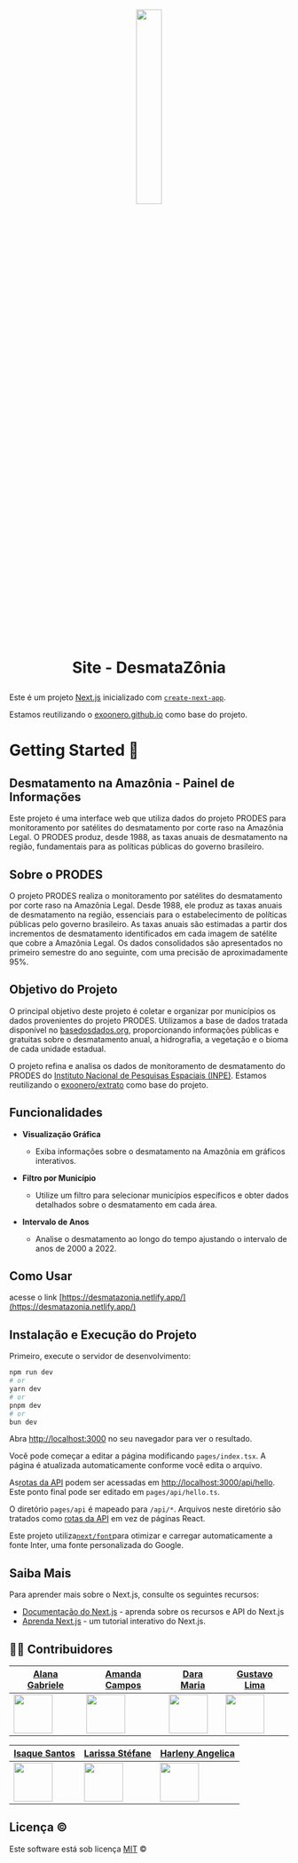 <h1 align="center">

  <a href="https://desmatazonia.netlify.app/"><img 
width=30% src="https://github.com/unb-mds/2023-2-Squad02-Desmatazonia/blob/main/licitam/public/images/logo-desmatazonia.png" /> </a>
  <br>
  Site - DesmataZônia
    <br>
</h1>


Este é um projeto [Next.js](https://nextjs.org/) inicializado com [`create-next-app`](https://github.com/vercel/next.js/tree/canary/packages/create-next-app).

Estamos reutilizando o [exoonero.github.io](https://github.com/exoonero/exoonero.github.io) como base do projeto.

# Getting Started 🌳

## Desmatamento na Amazônia - Painel de Informações

Este projeto é uma interface web que utiliza dados do projeto PRODES para monitoramento por satélites do desmatamento por corte raso na Amazônia Legal. O PRODES produz, desde 1988, as taxas anuais de desmatamento na região, fundamentais para as políticas públicas do governo brasileiro.

## Sobre o PRODES

O projeto PRODES realiza o monitoramento por satélites do desmatamento por corte raso na Amazônia Legal. Desde 1988, ele produz as taxas anuais de desmatamento na região, essenciais para o estabelecimento de políticas públicas pelo governo brasileiro. As taxas anuais são estimadas a partir dos incrementos de desmatamento identificados em cada imagem de satélite que cobre a Amazônia Legal. Os dados consolidados são apresentados no primeiro semestre do ano seguinte, com uma precisão de aproximadamente 95%.

## Objetivo do Projeto

O principal objetivo deste projeto é coletar e organizar por municípios os dados provenientes do projeto PRODES. Utilizamos a base de dados tratada disponível no [basedosdados.org](https://basedosdados.org/dataset/e5c87240-ecce-4856-97c5-e6b84984bf42?table=d7a76d45-c363-4494-826d-1580e997ebf0), proporcionando informações públicas e gratuitas sobre o desmatamento anual, a hidrografia, a vegetação e o bioma de cada unidade estadual.

O projeto refina e analisa os dados de monitoramento de desmatamento do PRODES do [Instituto Nacional de Pesquisas Espaciais (INPE)](http://terrabrasilis.dpi.inpe.br/en/home-page/). Estamos reutilizando o [exoonero/extrato](https://github.com/exoonero/extrator) como base do projeto.
## Funcionalidades

- **Visualização Gráfica** 
    - Exiba informações sobre o desmatamento na Amazônia em gráficos interativos.
  
- **Filtro por Município** 
    - Utilize um filtro para selecionar municípios específicos e obter dados detalhados sobre o desmatamento em cada área.

- **Intervalo de Anos** 
    - Analise o desmatamento ao longo do tempo ajustando o intervalo de anos de 2000 a 2022.

## Como Usar

acesse o link [https://desmatazonia.netlify.app/](https://desmatazonia.netlify.app/)

## Instalação e Execução do Projeto

Primeiro, execute o servidor de desenvolvimento:

```bash
npm run dev
# or
yarn dev
# or
pnpm dev
# or
bun dev
```

Abra [http://localhost:3000](http://localhost:3000) no seu navegador para ver o resultado.

Você pode começar a editar a página modificando `pages/index.tsx`. A página é atualizada automaticamente conforme você edita o arquivo.

As[rotas da API](https://nextjs.org/docs/api-routes/introduction) podem ser acessadas em [http://localhost:3000/api/hello](http://localhost:3000/api/hello). Este ponto final pode ser editado em `pages/api/hello.ts`.

O diretório  `pages/api` é mapeado para `/api/*`. Arquivos neste diretório são tratados como [rotas da API](https://nextjs.org/docs/api-routes/introduction) em vez de páginas React.


Este projeto utiliza[`next/font`](https://nextjs.org/docs/basic-features/font-optimization)para otimizar e carregar automaticamente a fonte Inter, uma fonte personalizada do Google.

## Saiba Mais

Para aprender mais sobre o Next.js, consulte os seguintes recursos:

- [Documentação do Next.js](https://nextjs.org/docs) - aprenda sobre os recursos e API do Next.js
- [Aprenda Next.js](https://nextjs.org/learn) - um tutorial interativo do Next.js.

## 👨‍💻 Contribuidores

| [Alana Gabriele](https://github.com/alanagabriele)            | [Amanda Campos](https://github.com/acamposs)              | [Dara Maria](https://github.com/daramariabs)                | [Gustavo Lima](https://github.com/souzagusta)              |
| ------------------------------------------------------------- | --------------------------------------------------------- | ----------------------------------------------------------- | ---------------------------------------------------------- |
| <img src="https://github.com/alanagabriele.png" width="70"/> | <img src="https://github.com/acamposs.png" width="70" /> | <img src="https://github.com/daramariabs.png" width="70"/> | <img src="https://github.com/souzagusta.png" width="70"/> |

| [Isaque Santos](https://github.com/IsaqueSH)             | [Larissa Stéfane](https://github.com/SkywalkerSupreme)           | [Harleny Angelica](https://github.com/Angelicahaas)          |
| -------------------------------------------------------- | ---------------------------------------------------------------- | ------------------------------------------------------------ |
| <img src="https://github.com/IsaqueSH.png" width="70"/> | <img src="https://github.com/SkywalkerSupreme.png" width="70"/> | <img src="https://github.com/Angelicahaas.png" width="70"/> |

## Licença ©

Este software está sob licença [MIT](https://github.com/nhn/tui.editor/blob/master/LICENSE) ©